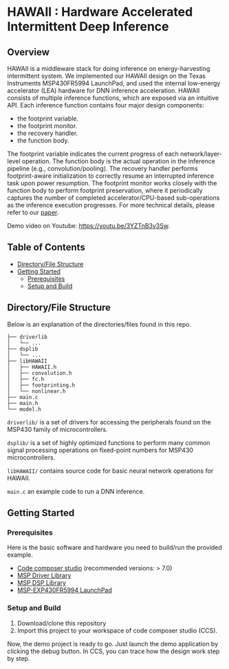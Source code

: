 # HAWAII : Hardware Accelerated Intermittent Deep Inference

<!-- ABOUT THE PROJECT -->
## Overview

HAWAII is a middleware stack for doing inference on energy-harvesting intermittent system. We implemented our HAWAII design on the Texas Instruments MSP430FR5994 LaunchPad, and used the internal low-energy accelerator (LEA) hardware for DNN inference acceleration. HAWAII consists of multiple inference functions, which are exposed via an intuitive API. Each inference function contains four major design components: 
* the footprint variable.
* the footprint monitor.
* the recovery handler.
* the function body. 

The footprint variable indicates the current progress of each network/layer-level operation. The function body is the actual operation in the inference pipeline (e.g., convolution/pooling). The recovery handler performs footprint-aware initialization to correctly resume an interrupted inference task upon power resumption. The footprint monitor works closely with the function body to perform footprint preservation, where it periodically captures the number of completed accelerator/CPU-based sub-operations as the inference execution progresses. For more technical details, please refer to our [paper](https://www.citi.sinica.edu.tw/papers/pchsiu/7315-F.pdf).

Demo video on Youtube: https://youtu.be/3YZTnB3v3Sw.

<!-- TABLE OF CONTENTS -->
## Table of Contents
* [Directory/File Structure](#directory/file-structure)
* [Getting Started](#getting-started)
  * [Prerequisites](#prerequisites)
  * [Setup and Build](#setup-and-build)

  
<!--* [Contributing](#contributing)-->

## Directory/File Structure
Below is an explanation of the directories/files found in this repo. 
```
├── driverlib
│   └── ...
├── dsplib
│   └── ...
├── libHAWAII
│   ├── HAWAII.h
│   ├── convolution.h
│   ├── fc.h
│   ├── footprinting.h
│   └── nonlinear.h
├── main.c
├── main.h
└── model.h
```
`driverlib/` is a set of drivers for accessing the peripherals found on the MSP430 family of microcontrollers. 

`dsplib/` is a set of highly optimized functions to perform many common signal processing operations on fixed-point numbers for MSP430 microcontrollers. 

`libHAWAII/` contains source code for basic neural network operations for HAWAII. 

`main.c` an example code to run a DNN inference.


<!-- GETTING STARTED -->
## Getting Started

### Prerequisites

Here is the basic software and hardware you need to build/run the provided example. 

* [Code composer studio](http://www.ti.com/tool/CCSTUDIO "link") (recommended versions: > 7.0)
* [MSP Driver Library](http://www.ti.com/tool/MSPDRIVERLIB "link")
* [MSP DSP Library](http://www.ti.com/tool/MSP-DSPLIB "link")
* [MSP-EXP430FR5994 LaunchPad](http://www.ti.com/tool/MSP-EXP430FR5994 "link")

### Setup and Build

1. Download/clone this repository
2. Import this project to your workspace of code composer studio (CCS). 

Now, the demo project is ready to go. Just launch the demo application by clicking the debug button. In CCS, you can trace how the design work step by step. 








